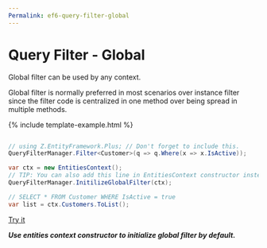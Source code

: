 ```yaml
---
Permalink: ef6-query-filter-global
---
```


# Query Filter - Global

Global filter can be used by any context.

Global filter is normally preferred in most scenarios over instance filter since the filter code is centralized in one method over being spread in multiple methods.

{% include template-example.html %} 
```csharp

// using Z.EntityFramework.Plus; // Don't forget to include this.
QueryFilterManager.Filter<Customer>(q => q.Where(x => x.IsActive));

var ctx = new EntitiesContext();
// TIP: You can also add this line in EntitiesContext constructor instead
QueryFilterManager.InitilizeGlobalFilter(ctx);

// SELECT * FROM Customer WHERE IsActive = true
var list = ctx.Customers.ToList();
```

[Try it](https://dotnetfiddle.net/2XfyGS)

***Use entities context constructor to initialize global filter by default.***
